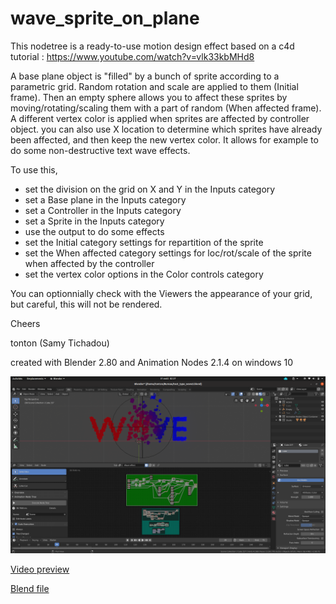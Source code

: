 # wave_sprite_on_plane

This nodetree is a ready-to-use motion design effect based on a c4d tutorial :
https://www.youtube.com/watch?v=vlk33kbMHd8

A base plane object is "filled" by a bunch of sprite according to a parametric grid. Random rotation and scale are applied to them (Initial frame).
Then an empty sphere allows you to affect these sprites by moving/rotating/scaling them with a part of random (When affected frame).
A different vertex color is applied when sprites are affected by controller object. you can also use X location to determine which sprites have already been affected, and then keep the new vertex color. 
It allows for example to do some non-destructive text wave effects.

To use this, 
- set the division on the grid on X and Y in the Inputs category
- set a Base plane in the Inputs category
- set a Controller in the Inputs category
- set a Sprite in the Inputs category
- use the output to do some effects
- set the Initial category settings for repartition of the sprite
- set the When affected category settings for loc/rot/scale of the sprite when affected by the controller
- set the vertex color options in the Color controls category

You can optionnially check with the Viewers the appearance of your grid, but careful, this will not be rendered.

Cheers

tonton (Samy Tichadou)

created with Blender 2.80 and Animation Nodes 2.1.4 on windows 10

![wave_sprite_on_plane preview](https://github.com/samytichadou/animation_nodes_examples/blob/master/library/Motion%20Design/Wave%20Sprite%20on%20Plane/image_preview.png)

[Video preview](https://youtu.be/KF06_6Insnc?list=PL57BAmPXpXuOLKN-CjVJPmWcsqEqg7Fku)

[Blend file](https://github.com/samytichadou/animation_nodes_examples/blob/master/library/Motion%20Design/Wave%20Sprite%20on%20Plane/Wave%20Sprite%20on%20Plane.blend?raw=true)
